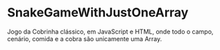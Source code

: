 # SnakeGameWithJustOneArray
Jogo da Cobrinha clássico, em JavaScript e HTML, onde todo o campo, cenário, comida e a cobra são unicamente uma Array.
